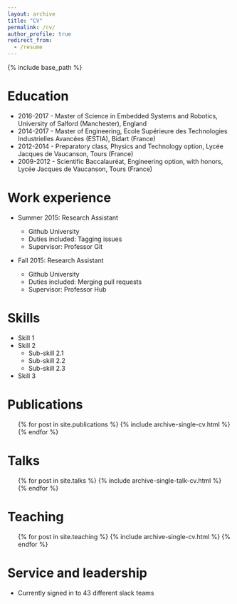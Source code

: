 ```yaml
---
layout: archive
title: "CV"
permalink: /cv/
author_profile: true
redirect_from:
  - /resume
---
```


{% include base_path %}

Education
======
* 2016-2017 - Master of Science in Embedded Systems and Robotics, University of Salford (Manchester), England
* 2014-2017 - Master of Engineering, Ecole Supérieure des Technologies Industrielles Avancées (ESTIA), Bidart (France)
* 2012-2014 - Preparatory class, Physics and Technology option, Lycée Jacques de Vaucanson, Tours (France)
* 2009-2012 - Scientific Baccalauréat, Engineering option, with honors, Lycée Jacques de Vaucanson, Tours (France)

Work experience
======
* Summer 2015: Research Assistant
  * Github University
  * Duties included: Tagging issues
  * Supervisor: Professor Git

* Fall 2015: Research Assistant
  * Github University
  * Duties included: Merging pull requests
  * Supervisor: Professor Hub
  
Skills
======
* Skill 1
* Skill 2
  * Sub-skill 2.1
  * Sub-skill 2.2
  * Sub-skill 2.3
* Skill 3

Publications
======
  <ul>{% for post in site.publications %}
    {% include archive-single-cv.html %}
  {% endfor %}</ul>
  
Talks
======
  <ul>{% for post in site.talks %}
    {% include archive-single-talk-cv.html %}
  {% endfor %}</ul>
  
Teaching
======
  <ul>{% for post in site.teaching %}
    {% include archive-single-cv.html %}
  {% endfor %}</ul>
  
Service and leadership
======
* Currently signed in to 43 different slack teams
